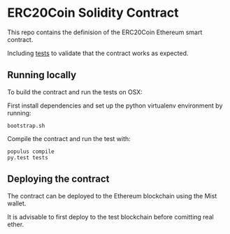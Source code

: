 # ERC20Coin Solidity Contract

This repo contains the definision of the ERC20Coin Ethereum smart contract.

Including [tests](tests) to validate that the contract works as expected.

## Running locally

To build the contract and run the tests on OSX:

First install dependencies and set up the python virtualenv environment by running:

```
bootstrap.sh
```

Compile the contract and run the test with:

```
populus compile
py.test tests
```

## Deploying the contract

The contract can be deployed to the Ethereum blockchain using the Mist wallet.

It is advisable to first deploy to the test blockchain before comitting real ether.

